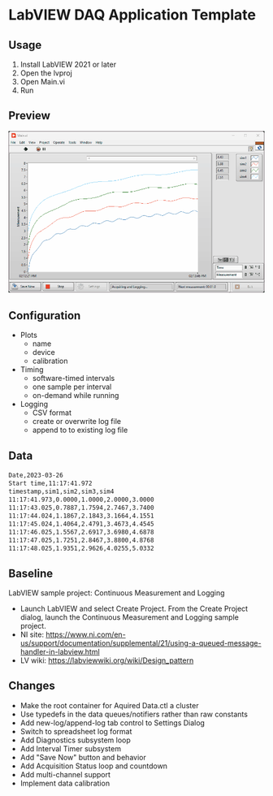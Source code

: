 # LabVIEW DAQ Application Template

## Usage

1. Install LabVIEW 2021 or later
1. Open the lvproj
1. Open Main.vi
1. Run

## Preview

![Main UI](./Main%20UI.gif)

## Configuration

- Plots
  - name
  - device
  - calibration
- Timing
  - software-timed intervals
  - one sample per interval
  - on-demand while running
- Logging
  - CSV format
  - create or overwrite log file
  - append to to existing log file

## Data

```csv
Date,2023-03-26
Start time,11:17:41.972
timestamp,sim1,sim2,sim3,sim4
11:17:41.973,0.0000,1.0000,2.0000,3.0000
11:17:43.025,0.7887,1.7594,2.7467,3.7400
11:17:44.024,1.1867,2.1843,3.1664,4.1551
11:17:45.024,1.4064,2.4791,3.4673,4.4545
11:17:46.025,1.5567,2.6917,3.6980,4.6878
11:17:47.025,1.7251,2.8467,3.8800,4.8768
11:17:48.025,1.9351,2.9626,4.0255,5.0332
```

## Baseline

LabVIEW sample project: Continuous Measurement and Logging

- Launch LabVIEW and select Create Project. From the Create Project dialog, launch the Continuous Measurement and Logging sample project.
- NI site: https://www.ni.com/en-us/support/documentation/supplemental/21/using-a-queued-message-handler-in-labview.html
- LV wiki: https://labviewwiki.org/wiki/Design_pattern

## Changes

- Make the root container for Aquired Data.ctl a cluster
- Use typedefs in the data queues/notifiers rather than raw constants
- Add new-log/append-log tab control to Settings Dialog
- Switch to spreadsheet log format
- Add Diagnostics subsystem loop
- Add Interval Timer subsystem
- Add "Save Now" button and behavior
- Add Acquisition Status loop and countdown
- Add multi-channel support
- Implement data calibration
